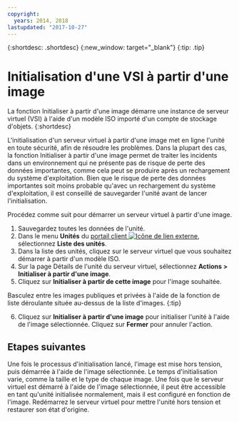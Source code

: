 ```yaml
---
copyright:
  years: 2014, 2018
lastupdated: "2017-10-27"
---
```


{:shortdesc: .shortdesc}
{:new_window: target="_blank"}
{:tip: .tip}

# Initialisation d'une VSI à partir d'une image

La fonction Initialiser à partir d'une image démarre une instance de serveur virtuel (VSI) à l'aide d'un modèle ISO importé d'un compte de stockage d'objets.
{:shortdesc}

L'initialisation d'un serveur virtuel à partir d'une image met en ligne l'unité en toute sécurité, afin de résoudre les problèmes. Dans la plupart des cas, la fonction Initialiser à partir d'une image permet de traiter les incidents dans un environnement qui ne présente pas de risque de perte des données importantes, comme cela peut se produire après un rechargement du système d'exploitation. Bien que le risque de perte des données importantes soit moins probable qu'avec un rechargement du système d'exploitation, il est conseillé de sauvegarder l'unité avant de lancer l'initialisation.  

Procédez comme suit pour démarrer un serveur virtuel à partir d'une image.

1. Sauvegardez toutes les données de l'unité.
2. Dans le menu **Unités** du [portail client ![Icône de lien externe](../../icons/launch-glyph.svg "Icône de lien externe")](https://control.softlayer.com/), sélectionnez **Liste des unités**. 
3. Dans la liste des unités, cliquez sur le serveur virtuel que vous souhaitez démarrer à partir d'un modèle ISO.
4. Sur la page Détails de l'unité du serveur virtuel, sélectionnez **Actions > Initialiser à partir d'une image**.
5. Cliquez sur **Initialiser à partir de cette image** pour l'image souhaitée.

  Basculez entre les images publiques et privées à l'aide de la fonction de liste déroulante située au-dessus de la liste d'images.
   {:tip}

6. Cliquez sur **Initialiser à partir d'une image** pour initialiser l'unité à l'aide de l'image sélectionnée. Cliquez sur **Fermer** pour annuler l'action.

## Etapes suivantes

Une fois le processus d'initialisation lancé, l'image est mise hors tension, puis démarrée à l'aide de l'image sélectionnée. Le temps d'initialisation varie, comme la taille et le type de chaque image. Une fois que le serveur virtuel est démarré à l'aide de l'image sélectionnée, il peut être accessible en tant qu'unité initialisée normalement, mais il est configuré en fonction de l'image. Redémarrez le serveur virtuel pour mettre l'unité hors tension et restaurer son état d'origine. 
